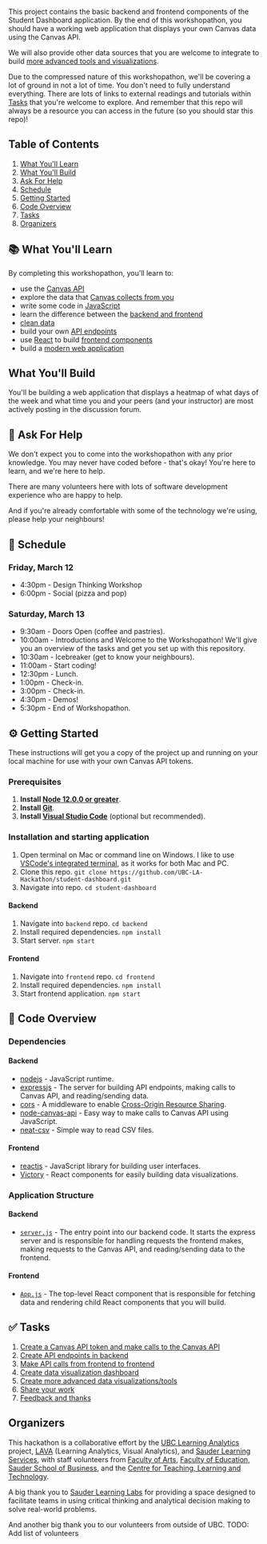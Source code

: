 This project contains the basic backend and frontend components of the Student Dashboard application. By the end of this workshopathon, you should have a working web application that displays your own Canvas data using the Canvas API.

We will also provide other data sources that you are welcome to integrate to build [more advanced tools and visualizations](5-Create-Advanced-Data-Viz.md).

Due to the compressed nature of this workshopathon, we'll be covering a lot of ground in not a lot of time. You don't need to fully understand everything. There are lots of links to external readings and tutorials within [Tasks](#-tasks) that you're welcome to explore. And remember that this repo will always be a resource you can access in the future (so you should star this repo)!

## Table of Contents
1. [What You'll Learn](#-what-youll-learn)
1. [What You'll Build](#what-youll-Build)
1. [Ask For Help](#-ask-for-help)
1. [Schedule](#-schedule)
1. [Getting Started](#%EF%B8%8F-getting-started)
1. [Code Overview](#-code-overview)
1. [Tasks](#-tasks)
1. [Organizers](#organizers)

## 📚 What You'll Learn
By completing this workshopathon, you'll learn to:
* use the [Canvas API](https://canvas.instructure.com/doc/api/)
* explore the data that [Canvas collects from you](https://learninganalytics.ubc.ca/ethics-policy/students-learning-analytics-and-privacy/)
* write some code in [JavaScript](https://developer.mozilla.org/en-US/docs/Web/JavaScript)
* learn the difference between the [backend and frontend](https://en.wikipedia.org/wiki/Front_and_back_ends)
* [clean data](https://www.sisense.com/glossary/data-cleaning/)
* build your own [API endpoints](https://www.smashingmagazine.com/2018/01/understanding-using-rest-api/)
* use [React](https://reactjs.org/) to build [frontend components](https://reactjs.org/docs/components-and-props.html)
* build a [modern web application](https://reactjs.org/docs/components-and-props.html)

## What You'll Build
You'll be building a web application that displays a heatmap of what days of the week and what time you and your peers (and your instructor) are most actively posting in the discussion forum. 

## 🤔 Ask For Help
We don't expect you to come into the workshopathon with any prior knowledge. You may never have coded before - that's okay! You're here to learn, and we're here to help.

There are many volunteers here with lots of software development experience who are happy to help.

And if you're already comfortable with some of the technology we're using, please help your neighbours!

## 📅 Schedule
### Friday, March 12
* 4:30pm - Design Thinking Workshop
* 6:00pm - Social (pizza and pop)

### Saturday, March 13
* 9:30am - Doors Open (coffee and pastries).
* 10:00am - Introductions and Welcome to the Workshopathon! We'll give you an overview of the tasks and get you set up with this repository.
* 10:30am - Icebreaker (get to know your neighbours).
* 11:00am - Start coding!
* 12:30pm - Lunch.
* 1:00pm - Check-in.
* 3:00pm - Check-in.
* 4:30pm - Demos!
* 5:30pm - End of Workshopathon.

## ⚙️ Getting Started
These instructions will get you a copy of the project up and running on your local machine for use with your own Canvas API tokens.

### Prerequisites
1. **Install [Node 12.0.0 or greater](https://nodejs.org)**.
2. **Install [Git](https://git-scm.com/downloads)**.
2. **Install [Visual Studio Code](https://code.visualstudio.com/)** (optional but recommended).

### Installation and starting application
1. Open terminal on Mac or command line on Windows. I like to use [VSCode's integrated terminal](https://code.visualstudio.com/docs/editor/integrated-terminal), as it works for both Mac and PC.
1. Clone this repo. `git clone https://github.com/UBC-LA-Hackathon/student-dashboard.git`
1. Navigate into repo. `cd student-dashboard`

#### Backend
1. Navigate into `backend` repo. `cd backend`
1. Install required dependencies. `npm install`
1. Start server. `npm start`

#### Frontend
1. Navigate into `frontend` repo. `cd frontend`
1. Install required dependencies. `npm install`
1. Start frontend application. `npm start`

## 💾 Code Overview
### Dependencies
#### Backend
* [nodejs](https://nodejs.org/en/) - JavaScript runtime.
* [expressjs](https://expressjs.com/) - The server for building API endpoints, making calls to Canvas API, and reading/sending data.
* [cors](https://expressjs.com/en/resources/middleware/cors.html) - A middleware to enable [Cross-Origin Resource Sharing](https://en.wikipedia.org/wiki/Cross-origin_resource_sharing).
* [node-canvas-api](https://github.com/ubccapico/node-canvas-api) - Easy way to make calls to Canvas API using JavaScript.
* [neat-csv](https://github.com/sindresorhus/neat-csv) - Simple way to read CSV files.

#### Frontend
* [reactjs](https://reactjs.org/) - JavaScript library for building user interfaces.
* [Victory](https://formidable.com/open-source/victory/) - React components for easily building data visualizations.

### Application Structure
#### Backend
* [`server.js`](https://github.com/UBC-LA-Hackathon/student-dashboard/blob/master/backend/server.js) - The entry point into our backend code. It starts the express server and is responsible for handling requests the frontend makes, making requests to the Canvas API, and reading/sending data to the frontend.

#### Frontend
* [`App.js`](https://github.com/UBC-LA-Hackathon/student-dashboard/blob/master/frontend/src/App.js) - The top-level React component that is responsible for fetching data and rendering child React components that you will build.

## ✅ Tasks
1. [Create a Canvas API token and make calls to the Canvas API](1-Canvas-API-Token.md)
1. [Create API endpoints in backend](2-API-Endpoints.md)
1. [Make API calls from frontend to frontend](3-Make-API-Calls.md)
1. [Create data visualization dashboard](4-Create-Data-Viz-Dashboard.md)
1. [Create more advanced data visualizations/tools](5-Create-Advanced-Data-Viz.md)
1. [Share your work](6-Share-Your-Work.md)
1. [Feedback and thanks](7-Feedback-And-Thanks.md)

## Organizers
This hackathon is a collaborative effort by the [UBC Learning Analytics](https://learninganalytics.ubc.ca/) project, [LAVA](https://blogs.ubc.ca/lava/) (Learning Analytics, Visual Analytics), and [Sauder Learning Services](https://www.sauder.ubc.ca/about-ubc-sauder/learning-services), with staff volunteers from [Faculty of Arts](https://www.arts.ubc.ca/), [Faculty of Education](https://educ.ubc.ca/), [Sauder School of Business](https://www.sauder.ubc.ca/), and the [Centre for Teaching, Learning and Technology](https://ctlt.ubc.ca/).

A big thank you to [Sauder Learning Labs](https://www.sauder.ubc.ca/about-ubc-sauder/learning-services/learning-labs) for providing a space designed to facilitate teams in using critical thinking and analytical decision making to solve real-world problems.

And another big thank you to our volunteers from outside of UBC.
TODO: Add list of volunteers
